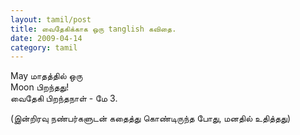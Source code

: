 ```yaml
---
layout: tamil/post
title: வைதேகிக்காக ஒரு tanglish கவிதை.
date: 2009-04-14
category: tamil
---
```

<p>
May மாதத்தில் ஒரு <br />
Moon பிறந்தது! <br />
வைதேகி பிறந்தநாள் - மே 3.
</p>
(இன்றிரவு நண்பர்களுடன் கதைத்து கொண்டிருந்த போது, மனதில் உதித்தது)

